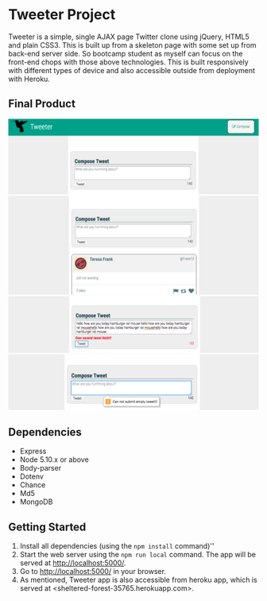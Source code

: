 # Tweeter Project

Tweeter is a simple, single AJAX page Twitter clone using jQuery, HTML5 and plain CSS3.
This is built up from a skeleton page with some set up from back-end server side.
So bootcamp student as myself can focus on the front-end chops with those above technologies.
This is built responsively with different types of device and also accessible outside from deployment with Heroku.

## Final Product

!["Screeshot of Tweeter - Main Page"](https://github.com/tienhoah/tweeter/blob/master/docs/tweet-box.png)
!["Screeshot of Tweeter tweets with hover effect"](https://github.com/tienhoah/tweeter/blob/master/docs/tweet-hover.png)
!["Screeshot of Tweeter - over limit warning"](https://github.com/tienhoah/tweeter/blob/master/docs/tweet-overlimit.png)
!["Screeshot of Tweeter - empty tweet warning"](https://github.com/tienhoah/tweeter/blob/master/docs/tweet-empty.png)

## Dependencies

- Express
- Node 5.10.x or above
- Body-parser
- Dotenv
- Chance
- Md5
- MongoDB

## Getting Started

1. Install all dependencies (using the `npm install` command)''
2. Start the web server using the `npm run local` command. The app will be served at <http://localhost:5000/>.
3. Go to <http://localhost:5000/> in your browser.
4. As mentioned, Tweeter app is also accessible from heroku app, which is served at <sheltered-forest-35765.herokuapp.com>.
